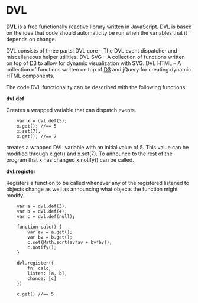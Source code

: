# DVL

**DVL** is a free functionally reactive library written in JavaScript. DVL is based on the idea that code should automaticity be run when the variables that it depends on change.

DVL consists of three parts:
DVL core – The DVL event dispatcher and miscellaneous helper utilities.
DVL SVG – A collection of functions written on top of  [D3](http://mbostock.github.com/d3/) to allow for dynamic visualization with SVG.
DVL HTML – A collection of functions written on top of  [D3](http://mbostock.github.com/d3/) and jQuery for creating dynamic HTML components.

The code DVL functionality can be described with the following functions:

**dvl.def**

Creates a wrapped variable that can dispatch events.

		var x = dvl.def(5);
		x.get(); //== 5
		x.set(7);
		x.get(); //== 7
		
creates a wrapped DVL variable with an initial value of 5. This value can be modified through x.get() and x.set(7). To announce to the rest of the program that x has changed x.notify() can be called.

**dvl.register**

Registers a function to be called whenever any of the registered listened to objects change as well as announcing what objects the function might modify.

		var a = dvl.def(3);
		var b = dvl.def(4);
		var c = dvl.def(null);

		function calc() {
			var av = a.get();
			var bv = b.get();
			c.set(Math.sqrt(av*av + bv*bv));
			c.notify();
		}

		dvl.register({
			fn: calc,
			listen: [a, b],
			change: [c]
		})

		c.get() //== 5
